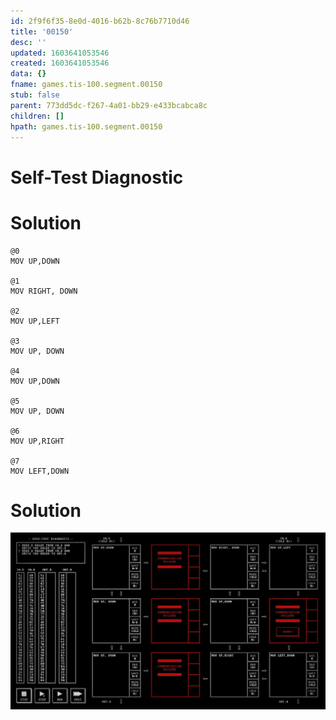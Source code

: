 ```yaml
---
id: 2f9f6f35-8e0d-4016-b62b-8c76b7710d46
title: '00150'
desc: ''
updated: 1603641053546
created: 1603641053546
data: {}
fname: games.tis-100.segment.00150
stub: false
parent: 773dd5dc-f267-4a01-bb29-e433bcabca8c
children: []
hpath: games.tis-100.segment.00150
---
```

# Self-Test Diagnostic

# Solution

```
@0
MOV UP,DOWN

@1
MOV RIGHT, DOWN

@2
MOV UP,LEFT

@3
MOV UP, DOWN

@4
MOV UP,DOWN

@5
MOV UP, DOWN

@6
MOV UP,RIGHT

@7
MOV LEFT,DOWN
```

# Solution

![](/assets/images/2020-10-25-21-45-52.png)
